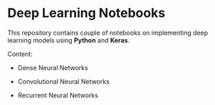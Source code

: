 # Deep Learning Notebooks

This repository contains couple of notebooks on implementing deep learning models using **Python** and **Keras**.

Content:

+ Dense Neural Networks

+ Convolutional Neural Networks

+ Recurrent Neural Networks


